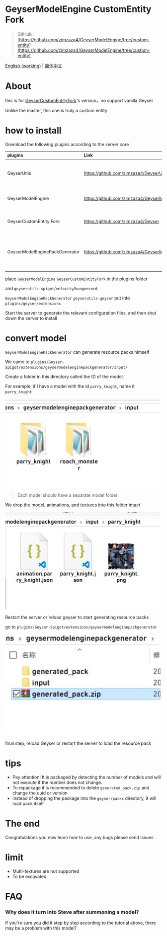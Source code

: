 # GeyserModelEngine CustomEntity Fork

> GitHub：[https://github.com/zimzaza4/GeyserModelEngine/tree/custom-entity](https://github.com/zimzaza4/GeyserModelEngine/tree/custom-entity)

[English (working)](README_EN.md) | [简体中文](README.md)

# About

this is for [GeyserCustomEntityFork](https://github.com/zimzaza4/Geyser)'s version，no support vanilla Geyser

Unlike the master, this one is truly a custom entity

# how to install

Download the following plugins according to the server core

| plugins                        | Link                                                       | effect                          |
| :---                           | :----                                                      | :---                            |
| GeyserUtils                    | https://github.com/zimzaza4/GeyserUtils                    | Get your Geyser to support calling some BE stuff  |
| GeyserModelEngine              | https://github.com/zimzaza4/GeyserModelEngine              | Make your bedrock support MEG4                            |
| GeyserCustomEntity Fork        | https://github.com/zimzaza4/Geyser                         | Make Geyser support custom entities            |
| GeyserModelEnginePackGenerator | https://github.com/zimzaza4/GeyserModelEnginePackGenerator | Help you automatically transform the model to generate resource packs        |

place `GeyserModelEngine` `GeyserCustomEntityFork` in the plugins folder

and `geyserutils-spigot`/`velocity`/`bungeecord` 

`GeyserModelEnginePackGenerator` `geyserutils-geyser` put into `plugins/geyser/extensions`

Start the server to generate the relevant configuration files, and then shut down the server to install

# convert model

`GeyserModelEnginePackGenerator` can generate resource packs himself

We came to `plugins/Geyser-Spigot/extensions/geysermodelenginepackgenerator/input/`

Create a folder in this directory called the ID of the model.

For example, if I have a model with the id `parry_knight`, name it `parry_knight`

<img src="docsimg/example.jpg" width="500">

> Each model should have a separate model folder

We drop the model, animations, and textures into this folder intact

<img src="docsimg/example1.jpg" width="500">

Restart the server or reload geyser to start generating resource packs

go to `plugins/Geyser-Spigot/extensions/geysermodelenginepackgenerator`

<img src="docsimg/example2.jpg" width="500">

final step, reload Geyser or restart the server to load the resource pack

# tips

* Pay attention! It is packaged by detecting the number of models and will not execute if the number does not change.
* To repackage it is recommended to delete `generated_pack.zip` and change the uuid or version
* instead of dropping the package into the `geyser/packs` directory, it will load pack itself

# The end

Congratulations you now learn how to use, any bugs please send Issues

# limit

* Multi-textures are not supported
* To be excavated

# FAQ

### Why does it turn into Steve after summoning a model?

If you're sure you did it step by step according to the tutorial above, there may be a problem with this model?


